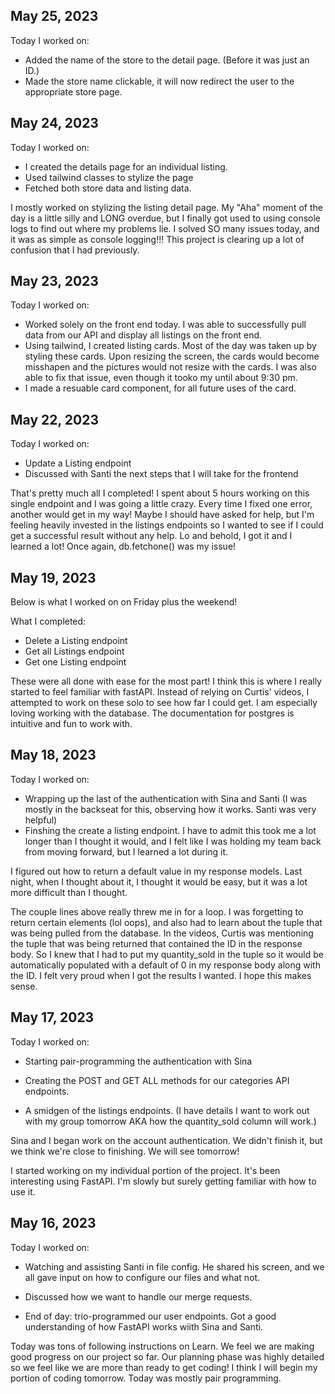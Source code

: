 ## May 25, 2023

Today I worked on:

- Added the name of the store to the detail page. (Before it was just an ID.)
- Made the store name clickable, it will now redirect the user to the appropriate store page.

## May 24, 2023

Today I worked on:

- I created the details page for an individual listing.
- Used tailwind classes to stylize the page
- Fetched both store data and listing data.

I mostly worked on stylizing the listing detail page. My "Aha" moment of the day is a little silly and LONG overdue, but I finally got used to using console logs to find out where my problems lie. I solved SO many issues today, and it was as simple as console logging!!! This project is clearing up a lot of confusion that I had previously.

## May 23, 2023

Today I worked on:

- Worked solely on the front end today. I was able to successfully pull data from our API and display all listings on the front end.
- Using tailwind, I created listing cards. Most of the day was taken up by styling these cards. Upon resizing the screen, the cards would become misshapen and the pictures would not resize with the cards. I was also able to fix that issue, even though it tooko my until about 9:30 pm.
- I made a resuable card component, for all future uses of the card.

## May 22, 2023

Today I worked on:

- Update a Listing endpoint
- Discussed with Santi the next steps that I will take for the frontend

That's pretty much all I completed! I spent about 5 hours working on this single endpoint and I was going a little crazy. Every time I fixed one error, another would get in my way! Maybe I should have asked for help, but I'm feeling heavily invested in the listings endpoints so I wanted to see if I could get a successful result without any help. Lo and behold, I got it and I learned a lot! Once again, db.fetchone() was my issue!

## May 19, 2023

Below is what I worked on on Friday plus the weekend!

What I completed:

- Delete a Listing endpoint
- Get all Listings endpoint
- Get one Listing endpoint

These were all done with ease for the most part! I think this is where I really started to feel familiar with fastAPI. Instead of relying on Curtis' videos, I attempted to work on these solo to see how far I could get. I am especially loving working with the database. The documentation for postgres is intuitive and fun to work with.

## May 18, 2023

Today I worked on:

- Wrapping up the last of the authentication with Sina and Santi (I was mostly in the backseat for this, observing how it works. Santi was very helpful)
- Finshing the create a listing endpoint. I have to admit this took me a lot longer than I thought it would, and I felt like I was holding my team back from moving forward, but I learned a lot during it.

I figured out how to return a default value in my response models. Last night, when I thought about it, I thought it would be easy, but it was a lot more difficult than I thought.

<!-- tup = db.fetchone()
                    id=tup[0]
                    quantity_sold=tup[1]

                    old_data = listing.dict()

                    return ListingOut(id=id, quantity_sold=quantity_sold, **old_data) -->

The couple lines above really threw me in for a loop. I was forgetting to return certain elements (lol oops), and also had to learn about the tuple that was being pulled from the database. In the videos, Curtis was mentioning the tuple that was being returned that contained the ID in the response body. So I knew that I had to put my quantity_sold in the tuple so it would be automatically populated with a default of 0 in my response body along with the ID. I felt very proud when I got the results I wanted. I hope this makes sense.

## May 17, 2023

Today I worked on:

- Starting pair-programming the authentication with Sina

- Creating the POST and GET ALL methods for our categories API endpoints.

- A smidgen of the listings endpoints. (I have details I want to work out with my group tomorrow AKA how the quantity_sold column will work.)

Sina and I began work on the account authentication. We didn't finish it, but we think we're close to finishing. We will see tomorrow!

I started working on my individual portion of the project. It's been interesting using FastAPI. I'm slowly but surely getting familiar with how to use it.

## May 16, 2023

Today I worked on:

- Watching and assisting Santi in file config. He shared his screen, and we all gave input on how to configure our files and what not.

- Discussed how we want to handle our merge requests.

- End of day: trio-programmed our user endpoints. Got a good understanding of how FastAPI works wiith Sina and Santi.

Today was tons of following instructions on Learn. We feel we are making good progress on our project so far. Our planning phase was highly detailed so we feel like we are more than ready to get coding! I think I will begin my portion of coding tomorrow. Today was mostly pair programming.
